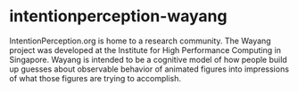 intentionperception-wayang
==========================

IntentionPerception.org is home to a research community. The Wayang project was developed at the Institute for High Performance Computing in Singapore. Wayang is intended to be a cognitive model of how people build up guesses about observable behavior of animated figures into impressions of what those figures are trying to accomplish.

